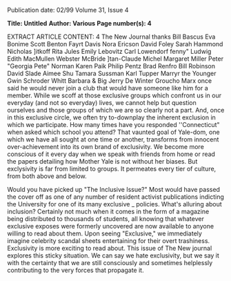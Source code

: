 Publication date: 02/99
Volume 31, Issue 4

**Title: Untitled**
**Author:  Various**
**Page number(s): 4**

EXTRACT ARTICLE CONTENT:
4 
The New Journal thanks 
Bill Bascus 
Eva Bonime 
Scott Benton 
Fayrt Davis 
Nora Ericson 
David Foley 
Sarah Hammond 
Nicholas ]itkoff 
Rita Jules 
Emily Lebovitz 
Carl Lowendorf 
fenny" Ludwig 
Edith MacMullen 
Webster McBride 
]tan-Claude Michel 
Margaret Miller 
Peter "Georgia Pete" Norman 
Karen Paik 
Philip Pentz 
Brad Renfro 
Bill Robinson 
David Slade 
Aimee Shu 
Tamara Sussman 
Karl Tupper 
Marryr the Younger 
Gwin Schroder Whitt 
Barbara & Big Jerry De Winter 
Groucho Marx once said he would never join a club that would 
have someone like him for a member. While we scoff at those 
exclusive groups which confront us in our everyday (and not so 
everyday) lives, we cannot help but question ourselves and those 
groups of which we are so clearly not a part. And, once in this 
exclusive circle, we often try to-downplay the inherent exclusion in 
which we participate. How many times have you responded 
''Connecticut" when asked which school you attend? That vaunted 
goal of Yale-dom, one which we have all sought at one time or 
another, transforms from innocent over-achievement into its own 
brand of exclusivity. We become more conscious of it every day 
when we speak with friends from home or read the papers 
detailing how Mother Yale is not without her biases. But exclysivity 
is far from limited to groups. It permeates every tier of culture, 
from both above and below. 

Would you have picked up "The Inclusive Issue?" Most would 
have passed the cover off as one of any number of resident activist 
publications indicting the University for one of its many exclusive _ 
policies. What's alluring about inclusion? Certainly not much when 
it comes in the form of a magazine being distributed to thousands 
of students, all knowing that whatever exclusive exposes were 
formerly uncovered are now available to anyone willing to read 
about them. Upon seeing "Exclusive," we immediately imagine 
celebrity scandal sheets entertaining for their overt trashiness. 
Exclusivity is more exciting to read about. This issue of The New 
journal explores this sticky situation. We can say we hate 
exclusivity, but we say it with the certainty that we are still 
consciously and sometimes helplessly contributing to the very 
forces that propagate it.